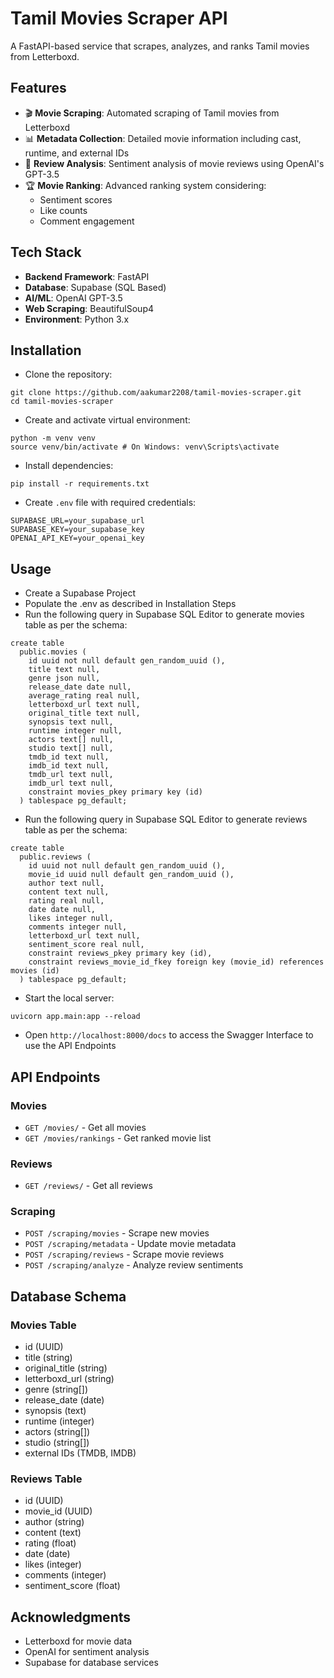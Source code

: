 
# Tamil Movies Scraper API

A FastAPI-based service that scrapes, analyzes, and ranks Tamil movies from Letterboxd.

## Features

- 🎬 **Movie Scraping**: Automated scraping of Tamil movies from Letterboxd
- 📊 **Metadata Collection**: Detailed movie information including cast, runtime, and external IDs
- 📝 **Review Analysis**: Sentiment analysis of movie reviews using OpenAI's GPT-3.5
- 🏆 **Movie Ranking**: Advanced ranking system considering:
  - Sentiment scores
  - Like counts
  - Comment engagement

## Tech Stack

- **Backend Framework**: FastAPI
- **Database**: Supabase (SQL Based)
- **AI/ML**: OpenAI GPT-3.5
- **Web Scraping**: BeautifulSoup4
- **Environment**: Python 3.x

## Installation

- Clone the repository:
```
git clone https://github.com/aakumar2208/tamil-movies-scraper.git
cd tamil-movies-scraper
```

- Create and activate virtual environment:
```
python -m venv venv
source venv/bin/activate # On Windows: venv\Scripts\activate
```

- Install dependencies:
```
pip install -r requirements.txt
```

- Create `.env` file with required credentials:
```
SUPABASE_URL=your_supabase_url
SUPABASE_KEY=your_supabase_key
OPENAI_API_KEY=your_openai_key
```




## Usage

- Create a Supabase Project
- Populate the .env as described in Installation Steps
- Run the following query in Supabase SQL Editor to generate movies table as per the schema:
```
create table
  public.movies (
    id uuid not null default gen_random_uuid (),
    title text null,
    genre json null,
    release_date date null,
    average_rating real null,
    letterboxd_url text null,
    original_title text null,
    synopsis text null,
    runtime integer null,
    actors text[] null,
    studio text[] null,
    tmdb_id text null,
    imdb_id text null,
    tmdb_url text null,
    imdb_url text null,
    constraint movies_pkey primary key (id)
  ) tablespace pg_default;
```
- Run the following query in Supabase SQL Editor to generate reviews table as per the schema:
```
create table
  public.reviews (
    id uuid not null default gen_random_uuid (),
    movie_id uuid null default gen_random_uuid (),
    author text null,
    content text null,
    rating real null,
    date date null,
    likes integer null,
    comments integer null,
    letterboxd_url text null,
    sentiment_score real null,
    constraint reviews_pkey primary key (id),
    constraint reviews_movie_id_fkey foreign key (movie_id) references movies (id)
  ) tablespace pg_default;
```
- Start the local server:
```
uvicorn app.main:app --reload
```
- Open ```http://localhost:8000/docs``` to access the Swagger Interface to use the API Endpoints

## API Endpoints

### Movies
- `GET /movies/` - Get all movies
- `GET /movies/rankings` - Get ranked movie list

### Reviews
- `GET /reviews/` - Get all reviews

### Scraping
- `POST /scraping/movies` - Scrape new movies
- `POST /scraping/metadata` - Update movie metadata
- `POST /scraping/reviews` - Scrape movie reviews
- `POST /scraping/analyze` - Analyze review sentiments

## Database Schema

### Movies Table
- id (UUID)
- title (string)
- original_title (string)
- letterboxd_url (string)
- genre (string[])
- release_date (date)
- synopsis (text)
- runtime (integer)
- actors (string[])
- studio (string[])
- external IDs (TMDB, IMDB)

### Reviews Table
- id (UUID)
- movie_id (UUID)
- author (string)
- content (text)
- rating (float)
- date (date)
- likes (integer)
- comments (integer)
- sentiment_score (float)

## Acknowledgments

- Letterboxd for movie data
- OpenAI for sentiment analysis
- Supabase for database services
